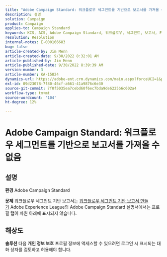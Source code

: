 ```yaml
---
title: "Adobe Campaign Standard: 워크플로우 세그먼트를 기반으로 보고서를 가져올 수 없음"
description: 설명
solution: Campaign
product: Campaign
applies-to: Campaign Standard
keywords: KCS, ACS, Adobe Campaign Standard, 워크플로우, 세그먼트, 보고서, FAQ
resolution: Resolution
internal-notes: E-000166683
bug: false
article-created-by: Jim Menn
article-created-date: 9/30/2022 8:32:01 AM
article-published-by: Jim Menn
article-published-date: 9/30/2022 8:39:39 AM
version-number: 3
article-number: KA-15824
dynamics-url: https://adobe-ent.crm.dynamics.com/main.aspx?forceUCI=1&pagetype=entityrecord&etn=knowledgearticle&id=446e2f58-9a40-ed11-9db1-0022480866ad
exl-id: 09d23078-7f80-46cf-a661-41a9876c6e30
source-git-commit: 7f0f5035ea7cebd60f6ec7bda9de6225b6c602a4
workflow-type: tm+mt
source-wordcount: '104'
ht-degree: 12%

---
```


# Adobe Campaign Standard: 워크플로우 세그먼트를 기반으로 보고서를 가져올 수 없음

## 설명


<b>환경</b>
Adobe Campaign Standard

<b>문제</b>
워크플로우 세그먼트 기반 보고서는 [워크플로우 세그먼트 기반 보고서 만들기](https://docs.adobe.com/content/help/ko-KR/campaign-standard/using/reporting/customizing-reports/creating-a-report-workflow-segment.html) Adobe Experience League의 Adobe Campaign Standard 설명서에서는 프로필 탭이 차원 아래에 표시되지 않습니다.




## 해상도


<b>솔루션</b>
다음 <b>개인 정보 보호</b> 프로필 정보에 액세스할 수 있으려면 로그인 시 표시되는 대화 상자를 검토하고 허용해야 합니다.
